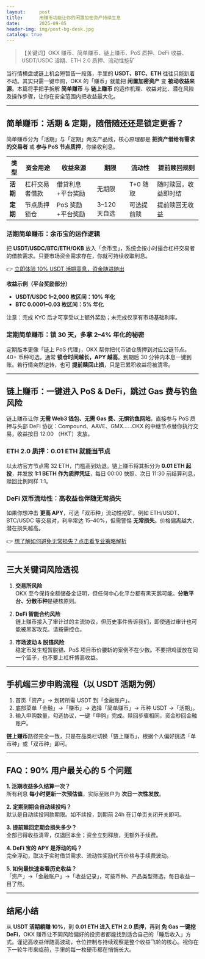 ```yaml
---
layout:     post
title:      用赚币功能让你的闲置加密资产持续生息
date:       2025-09-05
header-img: img/post-bg-desk.jpg
catalog: true
---
```


> 【关键词】OKX 赚币、简单赚币、链上赚币、PoS 质押、DeFi 收益、USDT/USDC 活期、ETH 2.0 质押、流动性挖矿

当行情横盘或链上机会短暂告一段落，手里的 **USDT、BTC、ETH** 往往只能趴着不动。其实只需一键申购，OKX 的「赚币」就能把 **闲置加密资产** 变 **被动收益来源**。本篇将手把手拆解 **简单赚币** 与 **链上赚币** 的运作机理、收益对比、潜在风险及操作步骤，让你在安全范围内把收益最大化。

---

## 简单赚币：活期 & 定期，随借随还还是锁定更香？

简单赚币分为「活期」与「定期」两支产品线，核心原理都是 **把资产借给有需求的交易者** 或 **参与 PoS 节点质押**，你坐收利息。

| 类型        | 资金用途              | 收益来源           | 期限          | 流动性      | 提前赎回规则         |
|-------------|-----------------------|---------------------|---------------|-------------|----------------------|
| **活期**    | 杠杆交易者借款        | 借贷利息+平台奖励   | 无期限        | T+0 随取    | 随时赎回，收益即时结 |
| **定期**    | 节点质押锁仓          | PoS 奖励+平台奖励   | 3–120 天自选  | 可选提前赎  | 提前赎回无收益       |

### 活期简单赚币：余币宝的运作逻辑
把 **USDT/USDC/BTC/ETH/OKB** 放入「余币宝」，系统会按小时撮合杠杆交易者的借款需求。只要市场资金需求存在，你就可持续收取利息。

👉 [立即体验 10% USDT 活期高息，资金随进随出](https://okxdog.com/)

**收益示例（平台奖励部分）**  
- **USDT/USDC 1–2,000 枚区间：10% 年化**  
- **BTC 0.0001–0.03 枚区间：5% 年化**

注意：完成 KYC 后才可享受以上额外奖励；未完成仅享有市场基础利率。

### 定期简单赚币：锁 30 天，多拿 2–4% 年化的秘密
定期版本更像「链上 PoS 代理」，OKX 帮你把代币锁仓质押到对应公链节点。40+ 币种可选，通常 **锁仓时间越长，APY 越高**。到期后 30 分钟内本息一键到账。若行情突然逆转，也可 **提前赎回止损**，只是已累积收益将被清零。

---

## 链上赚币：一键进入 PoS & DeFi，跳过 Gas 费与钓鱼风险

链上赚币让你 **无需 Web3 钱包、无需 Gas 费、无惧钓鱼网站**，直接参与 PoS 质押与头部 DeFi 协议：Compound、AAVE、GMX……OKX 的中继节点替你执行交易，收益按日 12:00 （HKT）发放。

### ETH 2.0 质押：0.01 ETH 就能当节点
以太坊官方节点需 32 ETH，门槛高到劝退。链上赚币将其拆分为 **0.01 ETH 起投**，并发放 **1:1 BETH 作为质押凭证**，每日 00:00 快照、次日 11:30 前结算利息，赎回比例同样 1:1。

### DeFi 双币流动性：高收益也伴随无常损失
如果你想冲击 **更高 APY**，可选「双币种」流动性挖矿。例如 ETH/USDT、BTC/USDC 等交易对，利率常达 15–40%，但需警惕 **无常损失**。价格偏离越大，潜在损失越高。

👉 [想了解如何避免无常损失？点击看专业策略解析](https://okxdog.com/)

---

## 三大关键词风险透视

1. **交易所风险**  
   OKX 至今保持全额储备金证明，但任何中心化平台都有黑天鹅可能。**分散平台、分散币种**是硬核原则。

2. **DeFi 智能合约风险**  
   链上赚币接入了审计过的主流协议，但历史事件告诉我们，即使通过审计也可能被黑客攻克。请按需控仓。

3. **市场波动 & 脱锚风险**  
   稳定币发生短暂脱锚、PoS 项目币价腰斩的案例不在少数。不要把鸡蛋放在同一个篮子，也不要上杠杆博高收益。

---

## 手机端三步申购流程（以 USDT 活期为例）

1. 首页「资产」→ 划转所需 USDT 到「金融账户」。  
2. 底部菜单「金融」→「赚币」→ 选择「简单赚币」→ 币种 USDT →「活期」。  
3. 输入申购数量，勾选协议，一键「申购」完成。赎回步骤相同，资金秒回金融账户。

**链上赚币**路径完全一致，只是在品类栏切换「链上赚币」，根据个人偏好挑选「单币种」或「双币种」即可。

---

## FAQ：90% 用户最关心的 5 个问题

**1. 活期收益多久结算一次？**  
所有利息 **每小时更新一次预估值**，实际至账户为 **次日一次性发放**。

**2. 定期到期会自动续投吗？**  
默认是自动续投同款期限。如不续投，到期前 24h 在订单页关闭开关即可。

**3. 提前赎回定期会损失多少？**  
全部已得收益清零，仅退回本金；资金立刻释放，无额外手续费。

**4. DeFi 宝的 APY 是浮动的吗？**  
完全浮动，取决于实时借贷需求、流动性奖励代币价格与手续费波动。

**5. 如何最快速查看历史收益？**  
「资产」→「金融账户」→「收益记录」，可按币种、产品类型筛选，每日收益一目了然。

---

## 结尾小结

从 **USDT 活期躺赚 10%**，到 **0.01 ETH 进入 ETH 2.0 质押**，再到 **免 Gas 一键挖 DeFi**，OKX 赚币让不同风险偏好的投资者都能找到适合自己的「睡后收入」方式。谨记高收益伴随高波动，仓位控制与持续观察是整个收益飞轮的核心。祝你在下一轮牛市来临前，手里的每一枚硬币都在悄悄长大。
